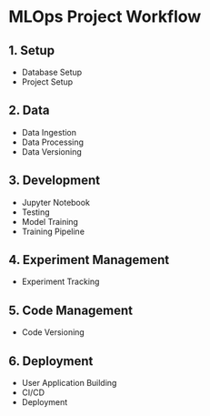 # MLOps Project Workflow

## 1. Setup
- Database Setup  
- Project Setup  

## 2. Data
- Data Ingestion  
- Data Processing  
- Data Versioning  

## 3. Development
- Jupyter Notebook  
- Testing  
- Model Training  
- Training Pipeline  

## 4. Experiment Management
- Experiment Tracking  

## 5. Code Management
- Code Versioning  

## 6. Deployment
- User Application Building  
- CI/CD  
- Deployment  

